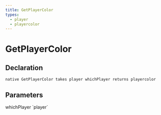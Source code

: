 ```yaml
---
title: GetPlayerColor
types:
  - player
  - playercolor
---
```


# GetPlayerColor

## Declaration

```
native GetPlayerColor takes player whichPlayer returns playercolor
```

## Parameters
<dl>
  <dt>whichPlayer `player`</dt>
  <dd></dd>
</dl>